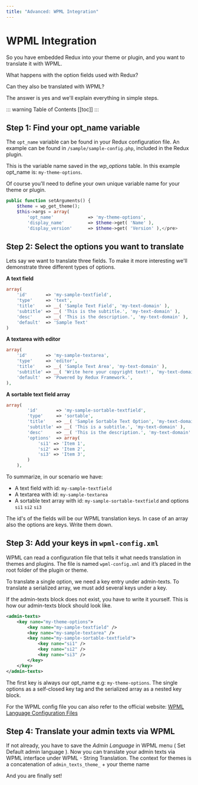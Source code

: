 ```yaml
---
title: "Advanced: WPML Integration"
---
```


# WPML Integration

So you have embedded Redux into your theme or plugin, and you want to translate it with WPML.

What happens with the option fields used with Redux?

Can they also be translated with WPML?

The answer is yes and we'll explain everything in simple steps.

::: warning Table of Contents
[[toc]]
:::


## Step 1: Find your opt_name variable
The `opt_name` variable can be found in your Redux configuration file. An example can be found in 
`/sample/sample-config.php`, included in the Redux plugin.

This is the variable name saved in the *wp_options* table. In this example opt_name is: `my-theme-options`.

Of course you'll need to define your own unique variable name for your theme or plugin.
```php
public function setArguments() {
    $theme = wp_get_theme();
    $this->args = array(
        'opt_name'             => 'my-theme-options',
        'display_name'         => $theme->get( 'Name' ),
        'display_version'      => $theme->get( 'Version' ),</pre>
```
        
## Step 2: Select the options you want to translate

Lets say we want to translate three fields. To make it more interesting we'll demonstrate three different types of options.


**A text field**
```php
array(
    'id'       => 'my-sample-textfield',
    'type'     => 'text',
    'title'    => __( 'Sample Text Field', 'my-text-domain' ),
    'subtitle' => __( 'This is the subtitle.', 'my-text-domain' ),
    'desc'     => __( 'This is the description.', 'my-text-domain' ),
    'default'  => 'Sample Text'
)
```    

**A textarea with editor**
```php
array(
    'id'       => 'my-sample-textarea',
    'type'     => 'editor',
    'title'    => __( 'Sample Text Area', 'my-text-domain' ),
    'subtitle' => __( 'Write here your copyright text!', 'my-text-domain' ),
    'default'  => 'Powered by Redux Framework.',
),    
```

**A sortable text field array**
```php
array(
        'id'       => 'my-sample-sortable-textfield',
        'type'     => 'sortable',
        'title'    => __( 'Sample Sortable Text Option', 'my-text-domain' ),
        'subtitle' => __( 'This is a subtitle.', 'my-text-domain' ),
        'desc'     => __( 'This is the description.', 'my-text-domain' ),
        'options'  => array(
            'si1' => 'Item 1',
            'si2' => 'Item 2',
            'si3' => 'Item 3',
        )
    ),
```

To summarize, in our scenario we have:

- A text field with id: `my-sample-textfield`
- A textarea with id: `my-sample-textarea`
- A sortable text array with id: `my-sample-sortable-textfield` and options `si1` `si2` `si3`

The id's of the fields will be our WPML translation keys. In case of an array also the options are keys. Write them down.

## Step 3: Add your keys in `wpml-config.xml`

WPML can read a configuration file that tells it what needs translation in themes and plugins. The file is named 
`wpml-config.xml` and it’s placed in the root folder of the plugin or theme.

To translate a single option, we need a key entry under admin-texts. To translate a serialized array, we must add 
several keys under a key.

If the admin-texts block does not exist, you have to write it yourself.
This is how our admin-texts block should look like.
```xml
<admin-texts>
    <key name="my-theme-options">
        <key name="my-sample-textfield" />
        <key name="my-sample-textarea" />
        <key name="my-sample-sortable-textfield">
            <key name="si1" />
            <key name="si2" />
            <key name="si3" />
        </key>
    </key> 
</admin-texts>
```

The first key is always our opt_name e.g: `my-theme-options`. The single options as a self-closed key tag and the 
serialized array as a nested key block.

For the WPML config file you can also refer to the official website: [WPML Language Configuration Files](http://wpml.org/documentation/support/language-configuration-files/)

## Step 4: Translate your admin texts via WPML

If not already, you have to save the *Admin Language* in WPML menu ( Set Default admin language ). Now you can translate 
your admin texts via WPML interface under WPML - String Translation. The context for themes is a concatenation of 
`admin_texts_theme_` + your theme name

And you are finally set! 

